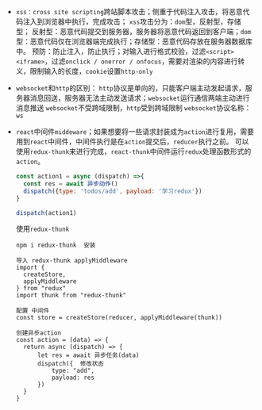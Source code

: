 * `xss：cross site scripting`跨站脚本攻击；侧重于代码注入攻击，将恶意代码注入到浏览器中执行，完成攻击；
  `xss`攻击分为：`dom`型，反射型，存储型；
  反射型：恶意代码提交到服务器，服务器将恶意代码返回到客户端；`dom`型：恶意代码仅在浏览器端完成执行；存储型：恶意代码存放在服务器数据库中。
  预防：防止注入，防止执行；对输入进行格式校验，过滤`<script><iframe>`，过滤`onclick / onerror / onfocus`，需要对渲染的内容进行转义，限制输入的长度，`cookie`设置`http-only`
  
* `websocket`和`http`的区别：
  `http`协议是单向的，只能客户端主动发起请求，服务器消息回送，服务器无法主动发送请求；`websocket`运行通信两端主动进行消息推送
  `websocket`不受跨域限制，`http`受到跨域限制
  `websocket`协议名称：`ws`
  
* `react`中间件`middeware`；如果想要将一些请求封装成为`action`进行复用，需要用到`react`中间件，中间件执行是在`action`提交后，`reducer`执行之前。
  可以使用`redux-thunk`来进行完成，`react-thunk`中间件运行`redux`处理函数形式的`action`。

  ```javascript
  const action1 = async (dispatch) =>{
    const res = await 异步动作()
    dispatch({type: 'todos/add', payload: '学习redux'})
  }
  
  dispatch(action1)
  ```

  使用`redux-thunk`

  ```
  npm i redux-thunk  安装
  
  导入 redux-thunk applyMiddleware
  import {
  	createStore,
  	applyMiddleware
  } from "redux"
  import thunk from "redux-thunk"
  
  配置 中间件
  const store = createStore(reducer, applyMiddleware(thunk))
  
  创建异步action
  const action = (data) => {
  	return async (dispatch) => {
  		let res = await 异步任务(data)
  		dispatch({  修改状态
  			type: "add",
  			payload: res
  		})
  	}
  }
  ```

  

